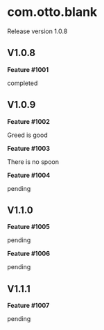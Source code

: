 # com.otto.blank

Release version 1.0.8

## V1.0.8 
**Feature #1001** 

completed

## V1.0.9
**Feature #1002**

Greed is good

**Feature #1003**

There is no spoon

**Feature #1004**

pending

## V1.1.0
**Feature #1005**

pending

**Feature #1006**

pending


## V1.1.1
**Feature #1007**

pending
